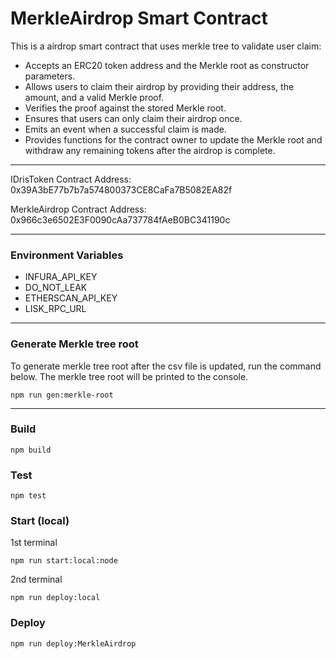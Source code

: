 # MerkleAirdrop Smart Contract

This is a airdrop smart contract that uses merkle tree to validate user claim:

- Accepts an ERC20 token address and the Merkle root as constructor parameters.
- Allows users to claim their airdrop by providing their address, the amount, and a valid Merkle proof.
- Verifies the proof against the stored Merkle root.
- Ensures that users can only claim their airdrop once.
- Emits an event when a successful claim is made.
- Provides functions for the contract owner to update the Merkle root and withdraw any remaining tokens after the airdrop is complete.

---

IDrisToken Contract Address: 0x39A3bE77b7b7a574800373CE8CaFa7B5082EA82f

MerkleAirdrop Contract Address: 0x966c3e6502E3F0090cAa737784fAeB0BC341190c

---

### Environment Variables

- INFURA_API_KEY
- DO_NOT_LEAK
- ETHERSCAN_API_KEY
- LISK_RPC_URL

---

### Generate Merkle tree root

To generate merkle tree root after the csv file is updated, run the command below. The merkle tree root will be printed to the console.

```shell
npm run gen:merkle-root
```

---

### Build

```shell
npm build
```

### Test

```shell
npm test
```

### Start (local)

1st terminal

```shell
npm run start:local:node
```

2nd terminal

```shell
npm run deploy:local
```

### Deploy

```shell
npm run deploy:MerkleAirdrop
```
